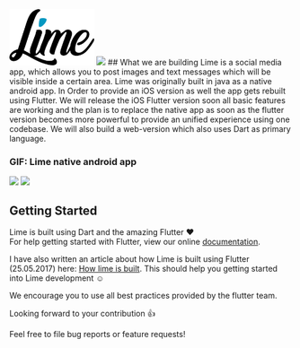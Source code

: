 

<img height="100em" src="https://github.com/fablue/lime/blob/master/logo/font_black.png?raw=true"/>
<img height="100em" src="https://lime.fablue.org:9000/fablue.png"/>
## What we are building
Lime is a social media app, which allows you to post images and text messages 
which will be visible inside a certain area. Lime was originally built in java 
 as a native android app. In Order to provide an iOS version as well the app gets
 rebuilt using Flutter. We will release the iOS Flutter version soon all basic
 features are working and the plan is to replace the native app as soon as the 
 flutter version becomes more powerful to provide an unified experience using one 
 codebase. We will also build a web-version which also uses Dart as primary 
 language. 

### GIF: Lime native android app
<div>
<img width=200em src="https://github.com/fablue/building-a-social-network-with-flutter/blob/master/lime-preview.gif?raw=true">
<img width=200em src="https://github.com/fablue/building-a-social-network-with-flutter/blob/master/lime-preview.png?raw=true">
</div>

## Getting Started

Lime is built using Dart and the amazing Flutter :heart: <br>
For help getting started with Flutter, view our online
[documentation](http://flutter.io/).

I have also written an article about how Lime is built using Flutter (25.05.2017)
here: [How lime is built](https://github.com/fablue/building-a-social-network-with-flutter).
This should help you getting started into Lime development :relaxed:

We encourage you to use all best practices provided by the flutter team.
 
Looking forward to your contribution :+1:


Feel free to file bug reports or feature requests! 
